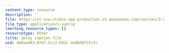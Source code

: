 ```yaml
---
content_type: resource
description: ''
file: https://ol-ocw-studio-app-production.s3.amazonaws.com/courses/3-091sc-introduction-to-solid-state-chemistry-fall-2010/468aa4836f475cc3b92c4a98d8f3fcfc_5l_S8WwBVnM.vtt
file_type: application/x-subrip
learning_resource_types: []
resourcetype: Other
title: 3play caption file
uid: 468aa483-6f47-5cc3-b92c-4a98d8f3fcfc
---
```

